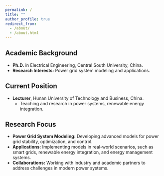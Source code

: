 ```yaml
---
permalink: /
title: ""
author_profile: true
redirect_from: 
  - /about/
  - /about.html
---
```



## Academic Background
- **Ph.D.** in Electrical Engineering, Central South University, China.  
- **Research Interests:** Power grid system modeling and applications.

## Current Position
- **Lecturer**, Hunan University of Technology and Business, China.  
  - Teaching and research in power systems, renewable energy integration.

## Research Focus
- **Power Grid System Modeling:** Developing advanced models for power grid stability, optimization, and control.  
- **Applications:** Implementing models in real-world scenarios, such as smart grids, renewable energy integration, and energy management systems.  
- **Collaborations:** Working with industry and academic partners to address challenges in modern power systems.
